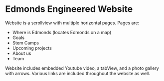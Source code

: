 # Edmonds Engineered Website

Website is a scrollview with multiple horizontal pages.
Pages are:
- Where is Edmonds (locates Edmonds on a map)
- Goals
- Stem Camps
- Upcoming projects
- About us
- Team

Website includes embedded Youtube video, a tabView, and a photo gallery with arrows.
Various links are included throughout the website as well. 

